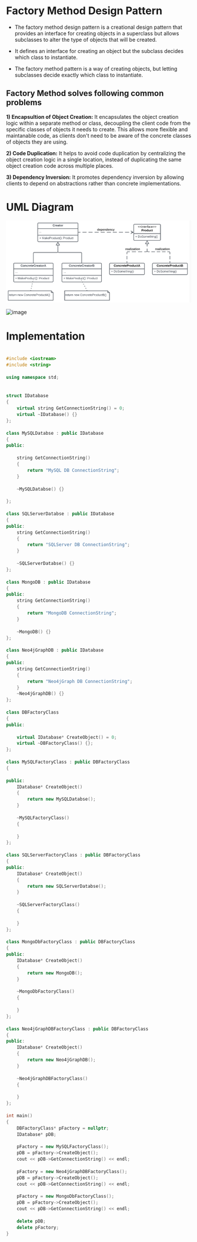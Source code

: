 # Factory Method Design Pattern

- The factory method design pattern is a creational design pattern that provides an interface for creating objects in a superclass but allows subclasses to alter the type of objects that will be created.

- It defines an interface for creating an object but the subclass decides which class to instantiate.

- The factory method pattern is a way of creating objects, but letting subclasses decide exactly which class to instantiate.

## Factory Method solves following common problems

**1) Encapsultion of Object Creation:** It encapsulates the object creation logic within a separate method or class, decoupling the client code from the specific classes of objects it needs to create. This allows more flexible and maintanable code, as clients don't need to be aware of the concrete classes of objects they are using.

**2) Code Duplication:** It helps to avoid code duplication by centralizing the object creation logic in a single location, instead of duplicating the same object creation code across multiple places.

**3) Dependency Inversion:** It promotes dependency inversion by allowing clients to depend on abstractions rather than concrete implementations.

# UML Diagram

![alt text](image.png)

![image](https://github.com/smitesht/design-patterns/assets/52151346/af8ce858-2a94-4dda-b86f-c0a72ae3625d)


# Implementation

```cpp

#include <iostream>
#include <string>

using namespace std;


struct IDatabase
{
    virtual string GetConnectionString() = 0;
    virtual ~IDatabase() {}
};

class MySQLDatabse : public IDatabase
{
public:

    string GetConnectionString()
    {
        return "MySQL DB ConnectionString";
    }

    ~MySQLDatabse() {}

};

class SQLServerDatabse : public IDatabase
{
public:
    string GetConnectionString()
    {
        return "SQLServer DB ConnectionString";
    }

    ~SQLServerDatabse() {}
};

class MongoDB : public IDatabase
{
public:
    string GetConnectionString()
    {
        return "MongoDB ConnectionString";
    }

    ~MongoDB() {}
};

class Neo4jGraphDB : public IDatabase
{
public:
    string GetConnectionString()
    {
        return "Neo4jGraph DB ConnectionString";
    }
    ~Neo4jGraphDB() {}
};

class DBFactoryClass
{
public: 

    virtual IDatabase* CreateObject() = 0;
    virtual ~DBFactoryClass() {};
};

class MySQLFactoryClass : public DBFactoryClass
{

public:
    IDatabase* CreateObject()
    {
        return new MySQLDatabse();
    }

    ~MySQLFactoryClass()
    {
        
    }
};

class SQLServerFactoryClass : public DBFactoryClass
{
public:
    IDatabase* CreateObject()
    {
        return new SQLServerDatabse();
    }

    ~SQLServerFactoryClass()
    {

    }
};

class MongoDbFactoryClass : public DBFactoryClass
{
public:
    IDatabase* CreateObject()
    {
        return new MongoDB();
    }

    ~MongoDbFactoryClass()
    {

    }
};

class Neo4jGraphDBFactoryClass : public DBFactoryClass
{
public:
    IDatabase* CreateObject()
    {
        return new Neo4jGraphDB();
    }

    ~Neo4jGraphDBFactoryClass()
    {

    }
};

int main()
{
    DBFactoryClass* pFactory = nullptr;
    IDatabase* pDB;

    pFactory = new MySQLFactoryClass();
    pDB = pFactory->CreateObject();
    cout << pDB->GetConnectionString() << endl;

    pFactory = new Neo4jGraphDBFactoryClass();
    pDB = pFactory->CreateObject();
    cout << pDB->GetConnectionString() << endl;

    pFactory = new MongoDbFactoryClass();
    pDB = pFactory->CreateObject();
    cout << pDB->GetConnectionString() << endl;

    delete pDB;
    delete pFactory;
}

```
